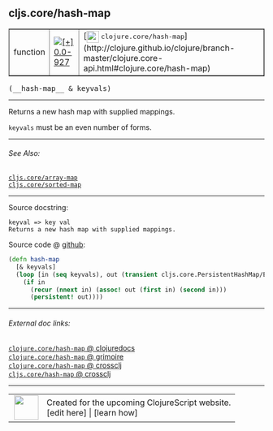 ## cljs.core/hash-map



 <table border="1">
<tr>
<td>function</td>
<td><a href="https://github.com/cljsinfo/cljs-api-docs/tree/0.0-927"><img valign="middle" alt="[+] 0.0-927" title="Added in 0.0-927" src="https://img.shields.io/badge/+-0.0--927-lightgrey.svg"></a> </td>
<td>
[<img height="24px" valign="middle" src="http://i.imgur.com/1GjPKvB.png"> <samp>clojure.core/hash-map</samp>](http://clojure.github.io/clojure/branch-master/clojure.core-api.html#clojure.core/hash-map)
</td>
</tr>
</table>


 <samp>
(__hash-map__ & keyvals)<br>
</samp>

---

Returns a new hash map with supplied mappings.

`keyvals` must be an even number of forms.

---


###### See Also:

[`cljs.core/array-map`](cljs.core_array-map.md)<br>
[`cljs.core/sorted-map`](cljs.core_sorted-map.md)<br>

---


Source docstring:

```
keyval => key val
Returns a new hash map with supplied mappings.
```


Source code @ [github](https://github.com/clojure/clojurescript/blob/r1576/src/cljs/cljs/core.cljs#L5533-L5540):

```clj
(defn hash-map
  [& keyvals]
  (loop [in (seq keyvals), out (transient cljs.core.PersistentHashMap/EMPTY)]
    (if in
      (recur (nnext in) (assoc! out (first in) (second in)))
      (persistent! out))))
```

<!--
Repo - tag - source tree - lines:

 <pre>
clojurescript @ r1576
└── src
    └── cljs
        └── cljs
            └── <ins>[core.cljs:5533-5540](https://github.com/clojure/clojurescript/blob/r1576/src/cljs/cljs/core.cljs#L5533-L5540)</ins>
</pre>

-->

---



###### External doc links:

[`clojure.core/hash-map` @ clojuredocs](http://clojuredocs.org/clojure.core/hash-map)<br>
[`clojure.core/hash-map` @ grimoire](http://conj.io/store/v1/org.clojure/clojure/1.7.0-beta3/clj/clojure.core/hash-map/)<br>
[`clojure.core/hash-map` @ crossclj](http://crossclj.info/fun/clojure.core/hash-map.html)<br>
[`cljs.core/hash-map` @ crossclj](http://crossclj.info/fun/cljs.core.cljs/hash-map.html)<br>

---

 <table>
<tr><td>
<img valign="middle" align="right" width="48px" src="http://i.imgur.com/Hi20huC.png">
</td><td>
Created for the upcoming ClojureScript website.<br>
[edit here] | [learn how]
</td></tr></table>

[edit here]:https://github.com/cljsinfo/cljs-api-docs/blob/master/cljsdoc/cljs.core_hash-map.cljsdoc
[learn how]:https://github.com/cljsinfo/cljs-api-docs/wiki/cljsdoc-files

<!--

This information was too distracting to show to readers, but I'll leave it
commented here since it is helpful to:

- pretty-print the data used to generate this document
- and show how to retrieve that data



The API data for this symbol:

```clj
{:description "Returns a new hash map with supplied mappings.\n\n`keyvals` must be an even number of forms.",
 :ns "cljs.core",
 :name "hash-map",
 :signature ["[& keyvals]"],
 :history [["+" "0.0-927"]],
 :type "function",
 :related ["cljs.core/array-map" "cljs.core/sorted-map"],
 :full-name-encode "cljs.core_hash-map",
 :source {:code "(defn hash-map\n  [& keyvals]\n  (loop [in (seq keyvals), out (transient cljs.core.PersistentHashMap/EMPTY)]\n    (if in\n      (recur (nnext in) (assoc! out (first in) (second in)))\n      (persistent! out))))",
          :title "Source code",
          :repo "clojurescript",
          :tag "r1576",
          :filename "src/cljs/cljs/core.cljs",
          :lines [5533 5540]},
 :full-name "cljs.core/hash-map",
 :clj-symbol "clojure.core/hash-map",
 :docstring "keyval => key val\nReturns a new hash map with supplied mappings."}

```

Retrieve the API data for this symbol:

```clj
;; from Clojure REPL
(require '[clojure.edn :as edn])
(-> (slurp "https://raw.githubusercontent.com/cljsinfo/cljs-api-docs/catalog/cljs-api.edn")
    (edn/read-string)
    (get-in [:symbols "cljs.core/hash-map"]))
```

-->
